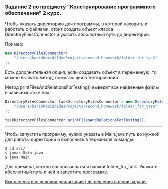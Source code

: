 ### Задание 2 по предмету "Конструирование программного обеспечения" 2 курс.

Чтобы указать директорию для программы, в которой находить и работать с файлами, стоит создать объект класса DirectoryFilesConnector и указать абсолютный путь до директории.

Пример:
```java
new DirectoryFilesConnector(
    "/Users/karimhamid/IdeaProjects/second_homework/folder_for_task"
);
```

Есть дополнительная опция, если создавать объект в переменную, то можно вызвать метод, помогающий в тестировании.

Метод printFilesAndRelationsForTesting() выведет все найденные файлы и зависимости в них.
```java
DirectoryFilesConnector taskDirectoryFilesConnector = new DirectoryFilesConnector(
    "/Users/karimhamid/IdeaProjects/second_homework/folder_for_task"
);

taskDirectoryFilesConnector.printFilesAndRelationsForTesting();
```
---
Чтобы запустить программу, нужно указать в Main.java путь до нужной для работы директории и выполнить в терминале команды:
```shell
$ cd src/
$ javac Main.java
$ java Main
```
Для примера, можно воспользоваться папкой folder_for_task. Укажите абсолютный путь к ней и запустите программу.

<ins>Выполнены все условия реализации для решения полной задачи.</ins>